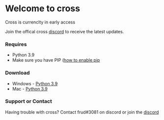 # Welcome to cross

Cross is currenclty in early access 

Join the offical cross [discord](https://discord.gg/4eHTExkye4) to receive the latest updates.


### Requires 
- Python 3.9
- Make sure you have PIP ([how to enable pip](https://www.youtube.com/watch?v=YKSpANU8jPE)

### Download

- Windows - [Python 3.9](https://www.python.org/ftp/python/3.9.0/python-3.9.0-amd64.exe)
- Mac - [Python 3.9](https://www.python.org/ftp/python/3.9.0/python-3.9.0-macosx10.9.pkg)


### Support or Contact

Having trouble with cross? Contact frud#3081 on discord or join the [discord](https://discord.gg/4eHTExkye4) 
